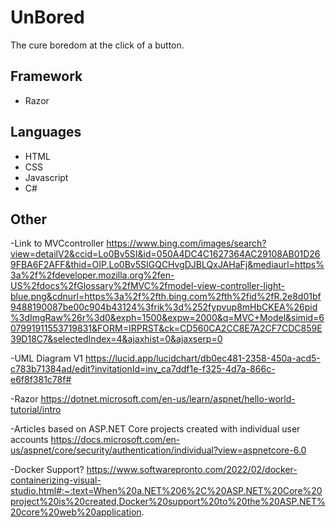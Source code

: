 # UnBored
The cure boredom at the click of a button.

## Framework
* Razor

## Languages
* HTML
* CSS
* Javascript
* C#
## Other
-Link to MVCcontroller
https://www.bing.com/images/search?view=detailV2&ccid=Lo0Bv5SI&id=050A4DC4C1627364AC29108AB01D269FBA6F2AFF&thid=OIP.Lo0Bv5SIGQCHvgDJBLQxJAHaFj&mediaurl=https%3a%2f%2fdeveloper.mozilla.org%2fen-US%2fdocs%2fGlossary%2fMVC%2fmodel-view-controller-light-blue.png&cdnurl=https%3a%2f%2fth.bing.com%2fth%2fid%2fR.2e8d01bf9488190087be00c904b43124%3frik%3d%252fypvup8mHbCKEA%26pid%3dImgRaw%26r%3d0&exph=1500&expw=2000&q=MVC+Model&simid=607991911553719831&FORM=IRPRST&ck=CD560CA2CC8E7A2CF7CDC859E39D18C7&selectedIndex=4&ajaxhist=0&ajaxserp=0

-UML Diagram V1
https://lucid.app/lucidchart/db0ec481-2358-450a-acd5-c783b71384ad/edit?invitationId=inv_ca7ddf1e-f325-4d7a-866c-e6f8f381c78f#

-Razor 
https://dotnet.microsoft.com/en-us/learn/aspnet/hello-world-tutorial/intro

-Articles based on ASP.NET Core projects created with individual user accounts
https://docs.microsoft.com/en-us/aspnet/core/security/authentication/individual?view=aspnetcore-6.0

-Docker Support?
https://www.softwarepronto.com/2022/02/docker-containerizing-visual-studio.html#:~:text=When%20a.NET%206%2C%20ASP.NET%20Core%20project%20is%20created,Docker%20support%20to%20the%20ASP.NET%20core%20web%20application.
